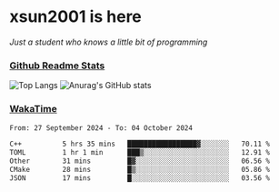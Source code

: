 # xsun2001 is here

*Just a student who knows a little bit of programming*

### [Github Readme Stats](https://github.com/anuraghazra/github-readme-stats)

![Top Langs](https://github-readme-stats.vercel.app/api/top-langs/?username=xsun2001&layout=compact&theme=radical) ![Anurag's GitHub stats](https://github-readme-stats.vercel.app/api?username=xsun2001&show_icons=true&theme=radical)

### [WakaTime](https://wakatime.com)

<!--START_SECTION:waka-->

```txt
From: 27 September 2024 - To: 04 October 2024

C++          5 hrs 35 mins   █████████████████▓░░░░░░░   70.11 %
TOML         1 hr 1 min      ███▒░░░░░░░░░░░░░░░░░░░░░   12.91 %
Other        31 mins         █▓░░░░░░░░░░░░░░░░░░░░░░░   06.56 %
CMake        28 mins         █▒░░░░░░░░░░░░░░░░░░░░░░░   05.86 %
JSON         17 mins         █░░░░░░░░░░░░░░░░░░░░░░░░   03.56 %
```

<!--END_SECTION:waka-->
